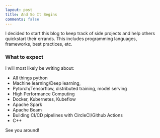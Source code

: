 ```yaml
---
layout: post
title: And So It Begins
comments: false
---
```


I decided to start this blog to keep track of side projects and help others quickstart their errands. This includes programming languages, frameworks, best practices, etc.

### What to expect

I will most likely be writing about:
* All  things python
* Machine learning/Deep learning, 
* Pytorch/Tensorflow, distributed training, model serving
* High Performance Computing
* Docker, Kubernetes, Kubeflow
* Apache Spark
* Apache Beam
* Building CI/CD pipelines with CircleCI/Github Actions 
* C++

See you around!
